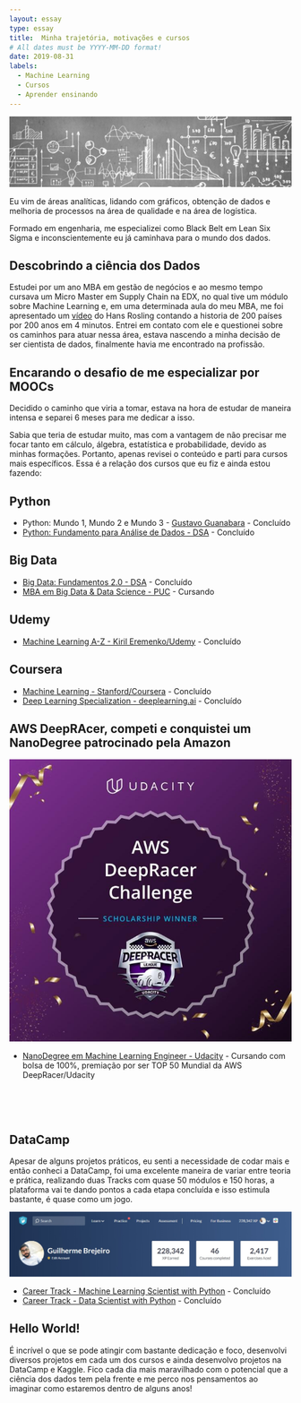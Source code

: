 ```yaml
---
layout: essay
type: essay
title:  Minha trajetória, motivações e cursos
# All dates must be YYYY-MM-DD format!
date: 2019-08-31
labels:
  - Machine Learning
  - Cursos
  - Aprender ensinando
---
```


<img class="ui fluid image" src="../images/graphics.jpg">

<p>Eu vim de áreas analíticas, lidando com gráficos, obtenção de dados e melhoria de processos na área de qualidade e na área de logística.</p> 
<p>Formado em engenharia, me especializei como Black Belt em Lean Six Sigma e inconscientemente eu já caminhava para o mundo dos dados.</p>

## Descobrindo a ciência dos Dados

Estudei por um ano MBA em gestão de negócios e ao mesmo tempo cursava um Micro Master em Supply Chain na EDX, no qual tive um módulo  sobre Machine Learning e, em uma determinada aula do meu MBA, me foi apresentado um [vídeo](https://youtu.be/jbkSRLYSojo) do Hans Rosling contando a historia de 200 países por 200 anos em 4 minutos. Entrei em contato com ele e questionei sobre os caminhos para atuar nessa área, estava nascendo a minha decisão de ser cientista de dados, finalmente havia me encontrado na profissão.


## Encarando o desafio de me especializar por MOOCs

<p>Decidido o caminho que viria a tomar, estava na hora de estudar de maneira intensa e separei 6 meses para me dedicar a isso.</p>
<p>Sabia que teria de estudar muito, mas com a vantagem de não precisar me focar tanto em cálculo, álgebra, estatística e probabilidade, devido as minhas formações. Portanto, apenas revisei o conteúdo e parti para cursos mais específicos. Essa é a relação dos cursos que eu fiz e ainda estou fazendo:</p>

## Python
  * Python: Mundo 1, Mundo 2 e Mundo 3 - [Gustavo Guanabara](https://www.youtube.com/user/cursosemvideo) - Concluído
  * [Python: Fundamento para Análise de Dados - DSA](https://www.datascienceacademy.com.br/course?courseid=python-fundamentos) - Concluído
  
## Big Data  
  * [Big Data: Fundamentos 2.0 - DSA](https://www.datascienceacademy.com.br/course?courseid=big-data-fundamentos) - Concluído
  * [MBA em Big Data & Data Science - PUC](https://www.pucminas.br/PucVirtual/Pos-Graduacao/Paginas/Ci%C3%AAncia-de-Dados-e-Big-Data.aspx?moda=1&polo=1&area=11&curso=2944&situ=1) - Cursando
  
## Udemy
  * [Machine Learning A-Z - Kiril Eremenko/Udemy](https://www.udemy.com/course/machinelearning/) - Concluído
  
## Coursera
  * [Machine Learning - Stanford/Coursera](https://www.coursera.org/learn/machine-learning) - Concluído
  * [Deep Learning Specialization - deeplearning.ai](https://www.coursera.org/specializations/deep-learning) - Concluído
  
  
## AWS DeepRAcer, competi e conquistei um NanoDegree patrocinado pela Amazon
<img class="ui small right floated rounded image" src="../images/sch_winner.jpg">

  * [NanoDegree em Machine Learning Engineer - Udacity](https://www.udacity.com/course/machine-learning-engineer-nanodegree--nd009t) - Cursando com bolsa de 100%, premiação por ser TOP 50 Mundial da AWS DeepRacer/Udacity
  
<br>
<br>
<br>


## DataCamp   
<p>Apesar de alguns projetos práticos, eu senti a necessidade de codar mais e então conheci a DataCamp, foi uma excelente maneira de variar entre teoria e prática, realizando duas Tracks com quase 50 módulos e 150 horas, a plataforma vai te dando pontos a cada etapa concluída e isso estimula bastante, é quase como um jogo.</p>

<img class="ui fluid image" src="../images/DataCamp_041219.jpg">

  * [Career Track - Machine Learning Scientist with Python](https://www.datacamp.com/tracks/machine-learning-scientist-with-python) - Concluído
  * [Career Track - Data Scientist with Python](https://www.datacamp.com/tracks/data-scientist-with-python) - Concluído

## Hello World!
<p>É incrível o que se pode atingir com bastante dedicação e foco, desenvolvi diversos projetos em cada um dos cursos e ainda desenvolvo projetos na DataCamp e Kaggle. Fico cada dia mais maravilhado com o potencial que a ciência dos dados tem pela frente e me perco nos pensamentos ao imaginar como estaremos dentro de alguns anos! </p>
